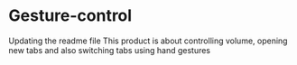 # Gesture-control
Updating the readme file
This product is about controlling volume, opening new tabs and also switching tabs using hand gestures

